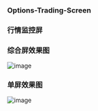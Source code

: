 ### Options-Trading-Screen
### 行情监控屏

### 综合屏效果图
![image](https://github.com/shiyu23/options_trading_screen/blob/main/pictures/mixed.gif)

### 单屏效果图
![image](https://github.com/shiyu23/options_trading_screen/blob/main/pictures/single.gif)
